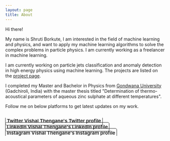 ```yaml
---
layout: page
title: About
---
```


Hi there!


My name is Shruti Borkute, I am interested in the field of machine learning and physics, and want to apply my machine learning algorithms to solve the complex problems in particle physics. I am currently working as a freelancer in machine learning.

I am currently working on particle jets classification and anomaly detection in high energy physics using machine learning. The projects are listed on the [project page](../projects). 

I completed my Master and Bachelor in Physics from [Gondwana University](https://unigug.ac.in/) (Gadchiroli, India) with the master thesis titled "Determination of thermo-acoustical parameters of aqueous zinc sulphate at different temperatures".

Follow me on below platforms to get latest updates on my work.


<div class="body-social sidebar-social">
  <ul>
    <!-- <li> <a href="https://scholar.google.co.uk/citations?hl=en&amp;user=40lh_7kAAAAJ&amp;view_op=list_works&amp;sortby=pubdate" title="Google Scholar" class="no-mark-external" target="_blank"> <span class="icon-googlescholar"></span> <span aria-hidden="true">Google Scholar </span><span class="sr-only">Abir Saha's Google Scholar page</span></a></li> -->
    <li> <a href="https://twitter.com/shruti_borkute" title="Twitter" class="no-mark-external" target="_blank"> <span class="icon-twitter"></span> <span aria-hidden="true">Twitter </span><span class="sr-only">Vishal Thengane's Twitter profile</span></a></li>
    <li> <a href="https://www.linkedin.com/in/shruti_borkute" title="LinkedIn" class="no-mark-external" target="_blank"> <span class="icon-linkedin2"></span> <span aria-hidden="true">LinkedIn </span><span class="sr-only">Vishal Thengane's LinkedIn profile</span></a></li>
    <li> <a href="https://instagram.com/shruti_borkute" title="Instagram" class="no-mark-external" target="_blank"> <span class="icon-instagram"></span> <span aria-hidden="true">Instagram </span><span class="sr-only">Vishal Thengane's Instagram profile</span></a></li>
  </ul>
</div>
<!-- ![Profile picture](assets/icons/icon.jpg){: align="center" width="512px" srcset="/assets/icons/icon.jpg"} -->

<!-- 
Photo credits: Side background picture by [Clay Banks](https://www.instagram.com/clay.banks/?utm_medium=referral&utm_source=unsplash)
{:.message} -->


<style type="text/css">
  .body-social > ul {
    display: inline-block;
    list-style-type: none;
    margin-bottom: -50px;
    overflow: hidden;
    padding: 0;
    /* float: center; */
    /* margin-left: 220px; */
  }

  .body-social > ul > li {
    float: left;
    
    /* padding-left: 5px; */
    padding-right: 10px;
    
    /* display: inline-block; */
  }


  .body-social > ul > li > a {
    display: inline;
    text-align: center;
    font-size: 0.95rem;
    font-weight: 600;
    /*width: 3rem;*/
    /*height: 4rem;*/
    padding: 4px;
    
    /* line-height: 3rem; */
    
    text-decoration: none;
    border-width: 1px;
    border-style: solid;
    border-radius: 5px;
    transition: background-color 250ms, color 250ms, text-decoration-color 250ms, border-color 250ms;
    
    /* border-bottom: none; */
  }

  .body-social > ul > li > a:not(.btn):not(.no-hover) {
    border-color: var(--accent-color);
  }

  .body-social > ul > li > a:hover {
    color: white;
    background-color: rgb(95, 7, 166);
    border-radius: 5px;
    padding: 4px;
    transition: background-color 250ms, color 250ms, text-decoration-color 250ms, border-color 250ms;
  }
</style>